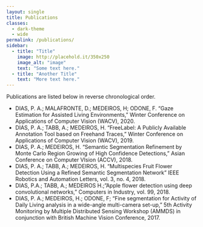 ```yaml
---
layout: single
title: Publications
classes:
  - dark-theme
  - wide
permalink: /publications/
sidebar:
  - title: "Title"
    image: http://placehold.it/350x250
    image_alt: "image"
    text: "Some text here."
  - title: "Another Title"
    text: "More text here."
---
```


Publications are listed below in reverse chronological order.

- DIAS, P. A.; MALAFRONTE, D.; MEDEIROS, H; ODONE, F. “Gaze Estimation for Assisted Living Environments,”  Winter Conference on Applications of Computer Vision (WACV), 2020.
- DIAS, P. A.; TABB, A.; MEDEIROS, H. “FreeLabel: A Publicly Available Annotation Tool based on Freehand Traces,”  Winter Conference on Applications of Computer Vision (WACV), 2019.
- DIAS, P. A.; MEDEIROS, H. “Semantic Segmentation Refinement by Monte Carlo Region Growing of High Confidence Detections,” Asian Conference on Computer VIsion (ACCV), 2018.
- DIAS, P. A.; TABB, A.; MEDEIROS, H. “Multispecies Fruit Flower Detection Using a Refined Semantic Segmentation Network” IEEE Robotics and Automation Letters, vol. 3, no. 4, 2018.
- DIAS, P.A.; TABB, A.; MEDEIROS H.;”Apple flower detection using deep convolutional networks,” Computers in Industry, vol. 99, 2018.
- DIAS, P. A.; MEDEIROS, H.; ODONE, F; “Fine segmentation for Activity of Daily Living analysis in a wide-angle multi-camera set-up,” 5th Activity Monitoring by Multiple Distributed Sensing Workshop (AMMDS) in conjunction with British Machine Vision Conference, 2017.
